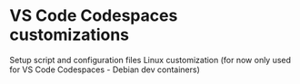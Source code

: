 # VS Code Codespaces customizations

Setup script and configuration files Linux customization
(for now only used for VS Code Codespaces - Debian dev containers)
